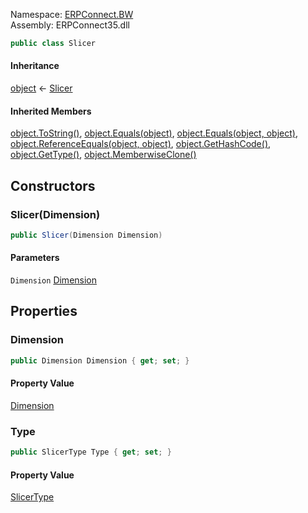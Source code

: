 
Namespace: [ERPConnect.BW](index.md)  
Assembly: ERPConnect35.dll  

```csharp
public class Slicer
```

#### Inheritance

[object](https://learn.microsoft.com/dotnet/api/system.object) ← 
[Slicer](ERPConnect.BW.Slicer.md)

#### Inherited Members

[object.ToString\(\)](https://learn.microsoft.com/dotnet/api/system.object.tostring), 
[object.Equals\(object\)](https://learn.microsoft.com/dotnet/api/system.object.equals\#system\-object\-equals\(system\-object\)), 
[object.Equals\(object, object\)](https://learn.microsoft.com/dotnet/api/system.object.equals\#system\-object\-equals\(system\-object\-system\-object\)), 
[object.ReferenceEquals\(object, object\)](https://learn.microsoft.com/dotnet/api/system.object.referenceequals), 
[object.GetHashCode\(\)](https://learn.microsoft.com/dotnet/api/system.object.gethashcode), 
[object.GetType\(\)](https://learn.microsoft.com/dotnet/api/system.object.gettype), 
[object.MemberwiseClone\(\)](https://learn.microsoft.com/dotnet/api/system.object.memberwiseclone)

## Constructors

### <a id="ERPConnect_BW_Slicer__ctor_ERPConnect_BW_Dimension_"></a> Slicer\(Dimension\)

```csharp
public Slicer(Dimension Dimension)
```

#### Parameters

`Dimension` [Dimension](ERPConnect.BW.Dimension.md)

## Properties

### <a id="ERPConnect_BW_Slicer_Dimension"></a> Dimension

```csharp
public Dimension Dimension { get; set; }
```

#### Property Value

 [Dimension](ERPConnect.BW.Dimension.md)

### <a id="ERPConnect_BW_Slicer_Type"></a> Type

```csharp
public SlicerType Type { get; set; }
```

#### Property Value

 [SlicerType](ERPConnect.BW.SlicerType.md)


